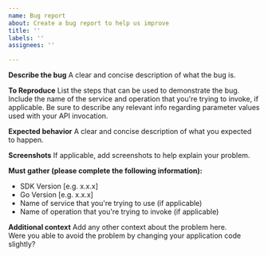 ```yaml
---
name: Bug report
about: Create a bug report to help us improve
title: ''
labels: ''
assignees: ''

---
```


**Describe the bug**
A clear and concise description of what the bug is.

**To Reproduce**
List the steps that can be used to demonstrate the bug.  Include the name of the service and operation that you're trying to invoke, if applicable.  Be sure to describe any relevant info regarding parameter values used with your API invocation.

**Expected behavior**
A clear and concise description of what you expected to happen.

**Screenshots**
If applicable, add screenshots to help explain your problem.

**Must gather (please complete the following information):**

- SDK Version [e.g. x.x.x]
- Go Version [e.g. x.x.x]
- Name of service that you're trying to use (if applicable)
- Name of operation that you're trying to invoke (if applicable)

**Additional context**
Add any other context about the problem here.  
Were you able to avoid the problem by changing your application code slightly?
